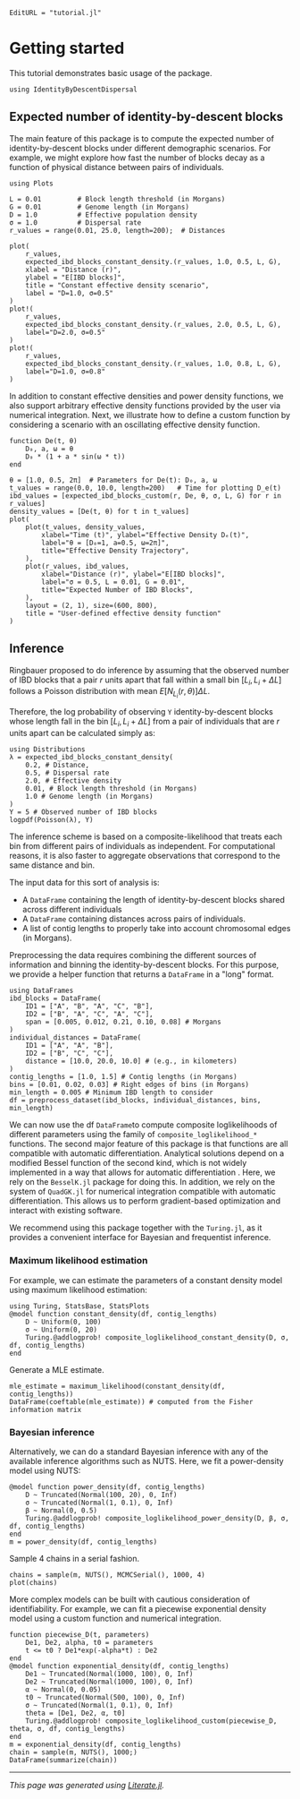 ```@meta
EditURL = "tutorial.jl"
```

# Getting started

This tutorial demonstrates basic usage of the package.

````@example tutorial
using IdentityByDescentDispersal
````

## Expected number of identity-by-descent blocks
The main feature of this package is to compute the expected number of identity-by-descent blocks under different demographic scenarios.
For example, we might explore how fast the number of blocks decay as a function of physical distance between pairs of individuals.

````@example tutorial
using Plots

L = 0.01         # Block length threshold (in Morgans)
G = 0.01         # Genome length (in Morgans)
D = 1.0          # Effective population density
σ = 1.0          # Dispersal rate
r_values = range(0.01, 25.0, length=200);  # Distances

plot(
    r_values,
    expected_ibd_blocks_constant_density.(r_values, 1.0, 0.5, L, G),
    xlabel = "Distance (r)",
    ylabel = "E[IBD blocks]",
    title = "Constant effective density scenario",
    label = "D=1.0, σ=0.5"
)
plot!(
    r_values,
    expected_ibd_blocks_constant_density.(r_values, 2.0, 0.5, L, G),
    label="D=2.0, σ=0.5"
)
plot!(
    r_values,
    expected_ibd_blocks_constant_density.(r_values, 1.0, 0.8, L, G),
    label="D=1.0, σ=0.8"
)
````

In addition to constant effective densities and power density functions, we also support arbitrary effective density functions provided by the user via numerical integration.
Next, we illustrate how to define a custom function by considering a scenario with an oscillating effective density function.

````@example tutorial
function De(t, θ)
    D₀, a, ω = θ
    D₀ * (1 + a * sin(ω * t))
end

θ = [1.0, 0.5, 2π]  # Parameters for De(t): D₀, a, ω
t_values = range(0.0, 10.0, length=200)   # Time for plotting D_e(t)
ibd_values = [expected_ibd_blocks_custom(r, De, θ, σ, L, G) for r in r_values]
density_values = [De(t, θ) for t in t_values]
plot(
    plot(t_values, density_values,
        xlabel="Time (t)", ylabel="Effective Density Dₑ(t)",
        label="θ = [D₀=1, a=0.5, ω=2π]",
        title="Effective Density Trajectory",
    ),
    plot(r_values, ibd_values,
        xlabel="Distance (r)", ylabel="E[IBD blocks]",
        label="σ = 0.5, L = 0.01, G = 0.01",
        title="Expected Number of IBD Blocks",
    ),
    layout = (2, 1), size=(600, 800),
    title = "User-defined effective density function"
)
````

## Inference

Ringbauer proposed to do inference by assuming that the observed number of IBD blocks that a pair $r$ units apart that fall within a small bin $[L_i, L_i + \Delta L]$ follows a Poisson distribution with mean $E[N_{L_i}(r, \theta)] \Delta L$.

Therefore, the log probability of observing `Y` identity-by-descent blocks whose length fall in the bin $[L_i, L_i + \Delta L]$ from a pair of individuals that are $r$ units apart can be calculated simply as:

````@example tutorial
using Distributions
λ = expected_ibd_blocks_constant_density(
    0.2, # Distance,
    0.5, # Dispersal rate
    2.0, # Effective density
    0.01, # Block length threshold (in Morgans)
    1.0 # Genome length (in Morgans)
)
Y = 5 # Observed number of IBD blocks
logpdf(Poisson(λ), Y)
````

The inference scheme is based on a composite-likelihood that treats each bin from different pairs of individuals as independent. For computational reasons, it is also faster to aggregate observations that correspond to the same distance and bin.

The input data for this sort of analysis is:

- A `DataFrame` containing the length of identity-by-descent blocks shared across different individuals
- A `DataFrame` containing distances across pairs of individuals.
- A list of contig lengths to properly take into account chromosomal edges (in Morgans).

Preprocessing the data requires combining the different sources of information and binning the identity-by-descent blocks.
For this purpose, we provide a helper function that returns a `DataFrame` in a "long" format.

````@example tutorial
using DataFrames
ibd_blocks = DataFrame(
    ID1 = ["A", "B", "A", "C", "B"],
    ID2 = ["B", "A", "C", "A", "C"],
    span = [0.005, 0.012, 0.21, 0.10, 0.08] # Morgans
)
individual_distances = DataFrame(
    ID1 = ["A", "A", "B"],
    ID2 = ["B", "C", "C"],
    distance = [10.0, 20.0, 10.0] # (e.g., in kilometers)
)
contig_lengths = [1.0, 1.5] # Contig lengths (in Morgans)
bins = [0.01, 0.02, 0.03] # Right edges of bins (in Morgans)
min_length = 0.005 # Minimum IBD length to consider
df = preprocess_dataset(ibd_blocks, individual_distances, bins, min_length)
````

We can now use the df `DataFrame`to compute composite loglikelihoods of different parameters using the family of `composite_loglikelihood_*` functions.
The second major feature of this package is that functions are all compatible with automatic differentiation. Analytical solutions depend on a modified Bessel function of the second kind, which is not widely implemented in a way that allows for automatic differentiation .
Here, we rely on the `BesselK.jl` package for doing this. In addition, we rely on the system of `QuadGK.jl` for numerical integration compatible with automatic differentiation. This allows us to perform gradient-based optimization and interact with existing software.

We recommend using this package together with the `Turing.jl`, as it provides a convenient interface for Bayesian and frequentist inference.

### Maximum likelihood estimation

For example, we can estimate the parameters of a constant density model using maximum likelihood estimation:

````@example tutorial
using Turing, StatsBase, StatsPlots
@model function constant_density(df, contig_lengths)
    D ~ Uniform(0, 100)
    σ ~ Uniform(0, 20)
    Turing.@addlogprob! composite_loglikelihood_constant_density(D, σ, df, contig_lengths)
end
````

Generate a MLE estimate.

````@example tutorial
mle_estimate = maximum_likelihood(constant_density(df, contig_lengths))
DataFrame(coeftable(mle_estimate)) # computed from the Fisher information matrix
````

### Bayesian inference

Alternatively, we can do a standard Bayesian inference with any of the available inference algorithms such as NUTS. Here, we fit a power-density model using NUTS:

````@example tutorial
@model function power_density(df, contig_lengths)
    D ~ Truncated(Normal(100, 20), 0, Inf)
    σ ~ Truncated(Normal(1, 0.1), 0, Inf)
    β ~ Normal(0, 0.5)
    Turing.@addlogprob! composite_loglikelihood_power_density(D, β, σ, df, contig_lengths)
end
m = power_density(df, contig_lengths)
````

Sample 4 chains in a serial fashion.

````@example tutorial
chains = sample(m, NUTS(), MCMCSerial(), 1000, 4)
plot(chains)
````

More complex models can be built with cautious consideration of identifiability. For example, we can fit a piecewise exponential density model using a custom function and numerical integration.

````@example tutorial
function piecewise_D(t, parameters)
    De1, De2, alpha, t0 = parameters
    t <= t0 ? De1*exp(-alpha*t) : De2
end
@model function exponential_density(df, contig_lengths)
    De1 ~ Truncated(Normal(1000, 100), 0, Inf)
    De2 ~ Truncated(Normal(1000, 100), 0, Inf)
    α ~ Normal(0, 0.05)
    t0 ~ Truncated(Normal(500, 100), 0, Inf)
    σ ~ Truncated(Normal(1, 0.1), 0, Inf)
    theta = [De1, De2, α, t0]
    Turing.@addlogprob! composite_loglikelihood_custom(piecewise_D, theta, σ, df, contig_lengths)
end
m = exponential_density(df, contig_lengths)
chain = sample(m, NUTS(), 1000;)
DataFrame(summarize(chain))
````

---

*This page was generated using [Literate.jl](https://github.com/fredrikekre/Literate.jl).*
